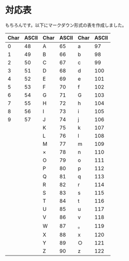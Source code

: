 # 対応表
もちろんです。以下にマークダウン形式の表を作成しました。

| Char | ASCII | Char | ASCII | Char | ASCII |
|------|-------|------|-------|------|-------|
| 0    | 48    | A    | 65    | a    | 97    |
| 1    | 49    | B    | 66    | b    | 98    |
| 2    | 50    | C    | 67    | c    | 99    |
| 3    | 51    | D    | 68    | d    | 100   |
| 4    | 52    | E    | 69    | e    | 101   |
| 5    | 53    | F    | 70    | f    | 102   |
| 6    | 54    | G    | 71    | G    | 103   |
| 7    | 55    | H    | 72    | h    | 104   |
| 8    | 56    | I    | 73    | i    | 105   |
| 9    | 57    | J    | 74    | j    | 106   |
|      |       | K    | 75    | k    | 107   |
|      |       | L    | 76    | l    | 108   |
|      |       | M    | 77    | m    | 109   |
|      |       | ×    | 78    | n    | 110   |
|      |       | O    | 79    | o    | 111   |
|      |       | P    | 80    | p    | 112   |
|      |       | Q    | 81    | q    | 113   |
|      |       | R    | 82    | r    | 114   |
|      |       | S    | 83    | s    | 115   |
|      |       | T    | 84    | t    | 116   |
|      |       | U    | 85    | u    | 117   |
|      |       | V    | 86    | v    | 118   |
|      |       | W    | 87    | 。   | 119   |
|      |       | X    | 88    | x    | 120   |
|      |       | Y    | 89    | ○    | 121   |
|      |       | Z    | 90    | z    | 122   |
